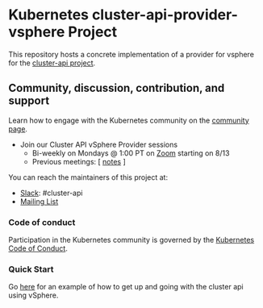 # Kubernetes cluster-api-provider-vsphere Project

This repository hosts a concrete implementation of a provider for vsphere for the [cluster-api project](https://github.com/kubernetes-sigs/cluster-api).

## Community, discussion, contribution, and support

Learn how to engage with the Kubernetes community on the [community page](http://kubernetes.io/community/).

* Join our Cluster API vSphere Provider sessions
  * Bi-weekly on Mondays @ 1:00 PT on [Zoom](https://zoom.us/j/875399243) starting on 8/13
  * Previous meetings: \[ [notes](https://docs.google.com/document/d/1jQrQiOW75uWraPk4b_LWtCTHwT7EZwrWWwMdxeWOEvk/edit?usp=sharing) \]

You can reach the maintainers of this project at:

- [Slack](http://slack.k8s.io/): #cluster-api
- [Mailing List](https://groups.google.com/forum/#!forum/kubernetes-sig-cluster-lifecycle)

### Code of conduct

Participation in the Kubernetes community is governed by the [Kubernetes Code of Conduct](code-of-conduct.md).

### Quick Start

Go [here](docs/quickstart.md) for an example of how to get up and going with the cluster api using vSphere.
